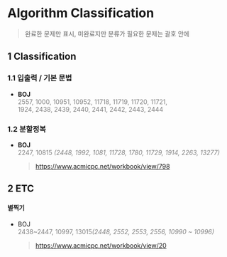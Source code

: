 # Algorithm Classification

> 완료한 문제만 표시, 미완료지만 분류가 필요한 문제는 괄호 안에

## 1 Classification

### 1.1 입출력 / 기본 문법

- **BOJ**  
   <font color="grey">2557, 1000, 10951, 10952, 11718, 11719, 11720, 11721, <br>1924, 2438, 2439, 2440, 2441, 2442, 2443, 2444</font>

### 1.2 분할정복

- **BOJ**  
   <font color="grey">2247, 10815 <i>(2448, 1992, 1081, 11728, 1780, 11729, 1914, 2263, 13277)</i></font>
   > https://www.acmicpc.net/workbook/view/798

## 2 ETC

#### 별찍기

- BOJ  
   <font color="grey">2438~2447, 10997, 13015<i>(2448, 2552, 2553, 2556, 10990 ~ 10996)</i></font>
   > https://www.acmicpc.net/workbook/view/20